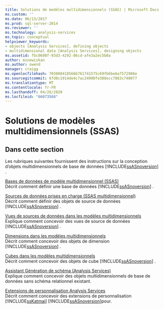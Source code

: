 ```yaml
---
title: Solutions de modèles multidimensionnels (SSAS) | Microsoft Docs
ms.custom: ''
ms.date: 06/13/2017
ms.prod: sql-server-2014
ms.reviewer: ''
ms.technology: analysis-services
ms.topic: conceptual
helpviewer_keywords:
- objects [Analysis Services], defining objects
- multidimensional data [Analysis Services], designing objects
ms.assetid: fbc0698f-93d3-4292-86cd-afe3a2ec5b0a
author: minewiskan
ms.author: owend
manager: craigg
ms.openlocfilehash: 703080418566b761741575c69fb6be6a7572988e
ms.sourcegitcommit: 6fd8c1914de4c7ac24900fe388ecc7883c740077
ms.translationtype: MT
ms.contentlocale: fr-FR
ms.lasthandoff: 04/26/2020
ms.locfileid: "66073568"
---
```

# <a name="multidimensional-model-solutions-ssas"></a>Solutions de modèles multidimensionnels (SSAS)
    
## <a name="in-this-section"></a>Dans cette section  
 Les rubriques suivantes fournissent des instructions sur la conception d’objets multidimensionnels de base de données [!INCLUDE[ssASnoversion](../../includes/ssasnoversion-md.md)] .  
  
 [Bases de données de modèle multidimensionnel &#40;SSAS&#41;](multidimensional-model-databases-ssas.md)  
 Décrit comment définir une base de données [!INCLUDE[ssASnoversion](../../includes/ssasnoversion-md.md)] .  
  
 [Sources de données prises en charge &#40;SSAS multidimensionnel&#41;](supported-data-sources-ssas-multidimensional.md)  
 Décrit comment définir des objets de source de données [!INCLUDE[ssASnoversion](../../includes/ssasnoversion-md.md)] .  
  
 [Vues de sources de données dans les modèles multidimensionnels](data-source-views-in-multidimensional-models.md)  
 Explique comment concevoir des vues de source de données [!INCLUDE[ssASnoversion](../../includes/ssasnoversion-md.md)] .  
  
 [Dimensions dans les modèles multidimensionnels](dimensions-in-multidimensional-models.md)  
 Décrit comment concevoir des objets de dimension [!INCLUDE[ssASnoversion](../../includes/ssasnoversion-md.md)] .  
  
 [Cubes dans les modèles multidimensionnels](cubes-in-multidimensional-models.md)  
 Décrit comment concevoir des objets de cube [!INCLUDE[ssASnoversion](../../includes/ssasnoversion-md.md)] .  
  
 [Assistant Génération de schéma &#40;Analysis Services&#41;](schema-generation-wizard-analysis-services.md)  
 Explique comment concevoir des objets multidimensionnels de base de données sans schéma relationnel existant.  
  
 [Extensions de personnalisation Analysis Services](extending-olap/analysis-services-personalization-extensions.md)  
 Décrit comment concevoir des extensions de personnalisation [!INCLUDE[ssKatmai](../../includes/sskatmai-md.md)] [!INCLUDE[ssASnoversion](../../includes/ssasnoversion-md.md)]pour.  
  
  
